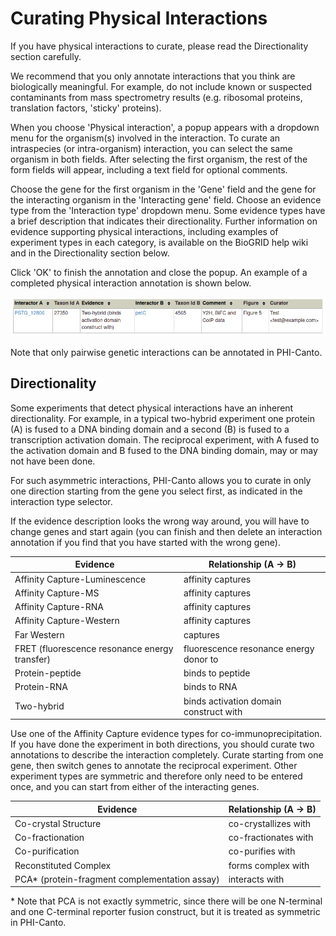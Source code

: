 Curating Physical Interactions
==============================

If you have physical interactions to curate, please read the Directionality section carefully.

We recommend that you only annotate interactions that you think are biologically meaningful. For example, do not include known or suspected contaminants from mass spectrometry results (e.g. ribosomal proteins, translation factors, 'sticky' proteins).

When you choose 'Physical interaction', a popup appears with a dropdown menu for the organism(s) involved in the interaction. To curate an intraspecies (or intra-organism) interaction, you can select the same organism in both fields. After selecting the first organism, the rest of the form fields will appear, including a text field for optional comments.

Choose the gene for the first organism in the 'Gene' field and the gene for the interacting organism in the 'Interacting gene' field. Choose an evidence type from the 'Interaction type' dropdown menu. Some evidence types have a brief description that indicates their directionality. Further information on evidence supporting physical interactions, including examples of experiment types in each category, is available on the BioGRID help wiki and in the Directionality section below.

Click 'OK' to finish the annotation and close the popup. An example of a completed physical interaction annotation is shown below.

![](images/physical_interaction.png "")

Note that only pairwise genetic interactions can be annotated in PHI-Canto.

Directionality
--------------

Some experiments that detect physical interactions have an inherent directionality. For example, in a typical two-hybrid experiment one protein (A) is fused to a DNA binding domain and a second (B) is fused to a transcription activation domain. The reciprocal experiment, with A fused to the activation domain and B fused to the DNA binding domain, may or may not have been done.

For such asymmetric interactions, PHI-Canto allows you to curate in only one direction starting from the gene you select first, as indicated in the interaction type selector.

If the evidence description looks the wrong way around, you will have to change genes and start again (you can finish and then delete an interaction annotation if you find that you have started with the wrong gene).

| Evidence                                      | Relationship (A → B)                   |
| --------------------------------------------- | -------------------------------------- |
| Affinity Capture-Luminescence                 | affinity captures                      |
| Affinity Capture-MS                           | affinity captures                      |
| Affinity Capture-RNA                          | affinity captures                      |
| Affinity Capture-Western                      | affinity captures                      |
| Far Western                                   | captures                               |
| FRET (fluorescence resonance energy transfer) | fluorescence resonance energy donor to |
| Protein-peptide                               | binds to peptide                       |
| Protein-RNA                                   | binds to RNA                           |
| Two-hybrid                                    | binds activation domain construct with |

Use one of the Affinity Capture evidence types for co-immunoprecipitation. If you have done the experiment in both directions, you should curate two annotations to describe the interaction completely. Curate starting from one gene, then switch genes to annotate the reciprocal experiment. Other experiment types are symmetric and therefore only need to be entered once, and you can start from either of the interacting genes.

| Evidence                                      | Relationship (A → B) |
| --------------------------------------------- | -------------------- |
| Co-crystal Structure                          | co-crystallizes with |
| Co-fractionation                              | co-fractionates with |
| Co-purification                               | co-purifies with     |
| Reconstituted Complex                         | forms complex with   |
| PCA* (protein-fragment complementation assay) | interacts with       |

\* Note that PCA is not exactly symmetric, since there will be one N-terminal and one C-terminal reporter fusion construct, but it is treated as symmetric in PHI-Canto.
